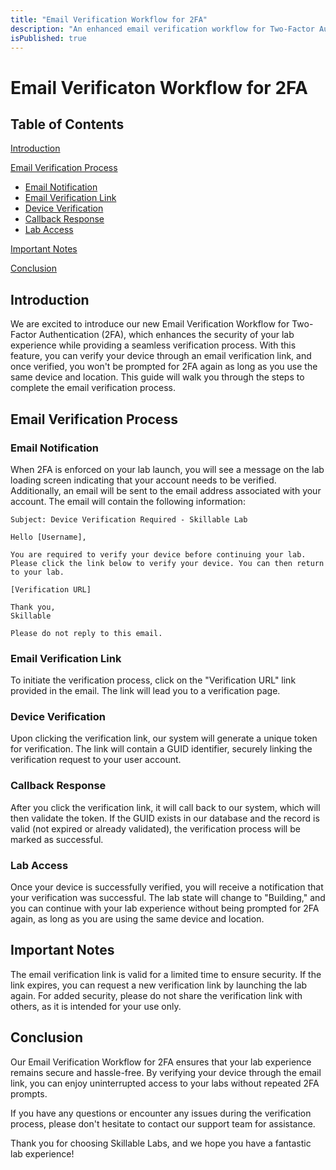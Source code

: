 ```yaml
---
title: "Email Verification Workflow for 2FA"
description: "An enhanced email verification workflow for Two-Factor Authentication (2FA) on our platform."
isPublished: true
---
```


# Email Verificaton Workflow for 2FA

## Table of Contents

[Introduction](#introduction)

[Email Verification Process](#email-verification-process)

*   [Email Notification](#email-notification)
*   [Email Verification Link](#email-verification-link)
*   [Device Verification](#device-verification)
*   [Callback Response](#callback-response)
*   [Lab Access](#lab-access)

[Important Notes](#important-notes)

[Conclusion](#conclusion)

## Introduction

We are excited to introduce our new Email Verification Workflow for Two-Factor Authentication (2FA), which enhances the security of your lab experience while providing a seamless verification process. With this feature, you can verify your device through an email verification link, and once verified, you won't be prompted for 2FA again as long as you use the same device and location. This guide will walk you through the steps to complete the email verification process.

## Email Verification Process

### Email Notification

When 2FA is enforced on your lab launch, you will see a message on the lab loading screen indicating that your account needs to be verified. Additionally, an email will be sent to the email address associated with your account. The email will contain the following information:

    Subject: Device Verification Required - Skillable Lab

    Hello [Username],

    You are required to verify your device before continuing your lab. Please click the link below to verify your device. You can then return to your lab.

    [Verification URL]

    Thank you,
    Skillable

    Please do not reply to this email.

### Email Verification Link

To initiate the verification process, click on the "Verification URL" link provided in the email. The link will lead you to a verification page.

### Device Verification

Upon clicking the verification link, our system will generate a unique token for verification. The link will contain a GUID identifier, securely linking the verification request to your user account.

### Callback Response

After you click the verification link, it will call back to our system, which will then validate the token. If the GUID exists in our database and the record is valid (not expired or already validated), the verification process will be marked as successful.

### Lab Access

Once your device is successfully verified, you will receive a notification that your verification was successful. The lab state will change to "Building," and you can continue with your lab experience without being prompted for 2FA again, as long as you are using the same device and location.

## Important Notes

The email verification link is valid for a limited time to ensure security. If the link expires, you can request a new verification link by launching the lab again.
For added security, please do not share the verification link with others, as it is intended for your use only.

## Conclusion

Our Email Verification Workflow for 2FA ensures that your lab experience remains secure and hassle-free. By verifying your device through the email link, you can enjoy uninterrupted access to your labs without repeated 2FA prompts.

If you have any questions or encounter any issues during the verification process, please don't hesitate to contact our support team for assistance.

Thank you for choosing Skillable Labs, and we hope you have a fantastic lab experience!